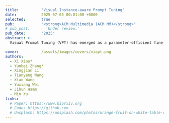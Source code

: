```yaml
---
title:          "Visual Instance-aware Prompt Tuning"
date:           2025-07-05 00:01:00 +0800
selected:       true
pub:            "<strong>ACM Multimedia (ACM MM)</strong>"
# pub_post:       'Under review.'
pub_date:       "2025"
abstract: >-
  Visual Prompt Tuning (VPT) has emerged as a parameter-efficient fine-tuning paradigm for vision transformers, with conventional approaches utilizing dataset-level prompts that remain the same across all input instances. We observe that this strategy results in sub-optimal performance due to high variance in downstream datasets. To address this challenge, we propose Visual Instance-aware Prompt Tuning (ViaPT), which generates instance-aware prompts based on each individual input and fuses them with dataset-level prompts, leveraging Principal Component Analysis (PCA) to retain important prompting information.

cover:          /assets/images/covers/viapt.png
authors:
  - Xi Xiao*
  - Yunbei Zhang*
  - Xingjian Li
  - Tianyang Wang
  - Xiao Wang
  - Yuxiang Wei
  - Jihun Hamm
  - Min Xu
links:
  # Paper: https://www.biorxiv.org
  # Code: https://github.com
  # Unsplash: https://unsplash.com/photos/orange-fruit-on-white-table-cloth-ISX_imp8t1o
---
```

